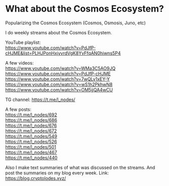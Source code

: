 # What about the Cosmos Ecosystem?
Popularizing the Cosmos Ecosystem (Cosmos, Osmosis, Juno, etc)

I do weekly streams about the Cosmos Ecosystem. 

YouTube playlist:</br>
https://www.youtube.com/watch?v=PdJfP-cHJME&list=PLHJPonHxjyvrdVgK8YvFfqAN0hiwns5P4

A few videos:</br>
https://www.youtube.com/watch?v=WMa3C5AO9JQ </br>
https://www.youtube.com/watch?v=PdJfP-cHJME </br>
https://www.youtube.com/watch?v=7wQLv1xEY-Y </br>
https://www.youtube.com/watch?v=wS1h2PkhwN8 </br>
https://www.youtube.com/watch?v=OM5jjQA4wCU </br>

TG channel: https://t.me/l_nodes/  

A few posts:  
https://t.me/l_nodes/692 </br>
https://t.me/l_nodes/686 </br>
https://t.me/l_nodes/676</br>
https://t.me/l_nodes/672 </br>
https://t.me/l_nodes/549</br>
https://t.me/l_nodes/526</br>
https://t.me/l_nodes/501</br>
https://t.me/l_nodes/467</br>
https://t.me/l_nodes/440 </br>

Also I make text summaries of what was discussed on the streams. And post the summaries on my blog every week. Link: https://blog.cryptolodes.xyz/ 
